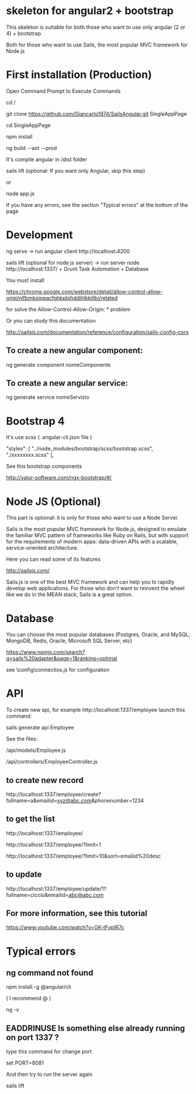 # skeleton for angular2 + bootstrap
This skeleton is suitable for both those who want to use only angular (2 or 4) + bootstrap

Both for those who want to use Sails, the most popular MVC framework for Node.js

# First installation (Production)

Open Command Prompt to Execute Commands

cd /

git clone https://github.com/Giancarlo1974/SailsAngular.git SingleAppPage

cd SingleAppPage

npm install

ng build --aot --prod

It's compile angular in /dist folder

sails lift (optional: If you want only Angular, skip this step)

or

node app.js

If you have any errors, see the section "Typical errors" at the bottom of the page

# Development
ng serve -> run angular client http://localhost:4200

sails lift (optional for node js server) -> run server node http://localhost:1337/ + Grunt Task Automation + Database

You must install

https://chrome.google.com/webstore/detail/allow-control-allow-origi/nlfbmbojpeacfghkpbjhddihlkkiljbi/related

for solve the Allow-Control-Allow-Origin: * problem

Or you can study this documentation

http://sailsjs.com/documentation/reference/configuration/sails-config-cors

## To create a new angular component:
ng generate component nomeComponente

## To create a new angular service:
ng generate service nomeServizio



# Bootstrap 4
It's use scss ( .angular-cli.json file )

"styles": [
  "../node_modules/bootstrap/scss/bootstrap.scss",
  "./xxxxxxxx.scss"
],

See this bootstrap components

http://valor-software.com/ngx-bootstrap/#/



# Node JS (Optional)
This part is optional: it is only for those who want to use a Node Server.

Sails is the most popular MVC framework for Node.js, designed to emulate the familiar MVC pattern of frameworks like Ruby on Rails, but with support for the requirements of modern apps: data-driven APIs with a scalable, service-oriented architecture.

Here you can read some of its features

http://sailsjs.com/

Sails.js is one of the best MVC framework and can help you to rapidly develop web applications. For those who don’t want to reinvent the wheel like we do in the MEAN stack, Sails is a great option.

# Database
You can choose the most popular databases (Postgres, Oracle, and MySQL, MongoDB, Redis, Oracle, Microsoft SQL Server, etc)

https://www.npmjs.com/search?q=sails%20adapter&page=1&ranking=optimal

see \config\connectios.js for configuration



# API
To create new api, for example http://localhost:1337/employee launch this command:

sails generate api Employee

See the files:

/api/models/Employee.js

/api/controllers/EmployeeController.js

## to create new record
http://localhost:1337/employee/create?fullname=a&emailid=xyz@abc.com&phonenumber=1234

## to get the list
http://localhost:1337/employee/

http://localhost:1337/employee/?limit=1

http://localhost:1337/employee/?limit=10&sort=emailid%20desc

## to update
http://localhost:1337/employee/update/1?fullname=ciccio&emailid=abc@abc.com

## For more information, see this tutorial

https://www.youtube.com/watch?v=GK-tFvpIR7c

# Typical errors
## ng command not found
npm install -g @angular/cli

( I recommend @ )

ng -v

## EADDRINUSE Is something else already running on port 1337 ?

type this command for change port

set PORT=8081

And then try to run the server again

sails lift
